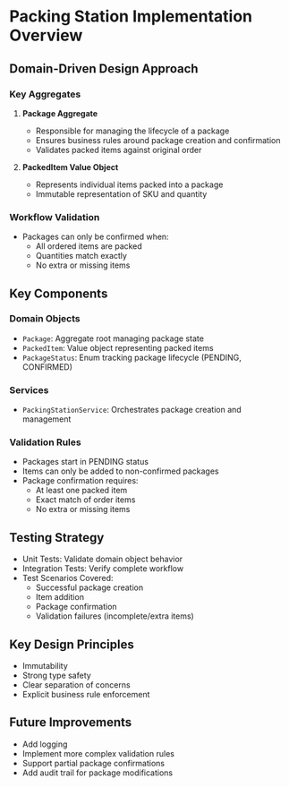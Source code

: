 # Packing Station Implementation Overview

## Domain-Driven Design Approach

### Key Aggregates
1. **Package Aggregate**
   - Responsible for managing the lifecycle of a package
   - Ensures business rules around package creation and confirmation
   - Validates packed items against original order

2. **PackedItem Value Object**
   - Represents individual items packed into a package
   - Immutable representation of SKU and quantity

### Workflow Validation
- Packages can only be confirmed when:
  - All ordered items are packed
  - Quantities match exactly
  - No extra or missing items

## Key Components

### Domain Objects
- `Package`: Aggregate root managing package state
- `PackedItem`: Value object representing packed items
- `PackageStatus`: Enum tracking package lifecycle (PENDING, CONFIRMED)

### Services
- `PackingStationService`: Orchestrates package creation and management

### Validation Rules
- Packages start in PENDING status
- Items can only be added to non-confirmed packages
- Package confirmation requires:
  - At least one packed item
  - Exact match of order items
  - No extra or missing items

## Testing Strategy
- Unit Tests: Validate domain object behavior
- Integration Tests: Verify complete workflow
- Test Scenarios Covered:
  - Successful package creation
  - Item addition
  - Package confirmation
  - Validation failures (incomplete/extra items)

## Key Design Principles
- Immutability
- Strong type safety
- Clear separation of concerns
- Explicit business rule enforcement

## Future Improvements
- Add logging
- Implement more complex validation rules
- Support partial package confirmations
- Add audit trail for package modifications